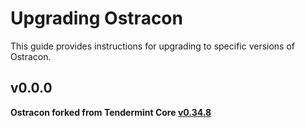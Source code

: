 # Upgrading Ostracon

This guide provides instructions for upgrading to specific versions of Ostracon.

## v0.0.0

**Ostracon forked from Tendermint Core [v0.34.8](https://github.com/tendermint/tendermint/releases/tag/v0.34.8)**
